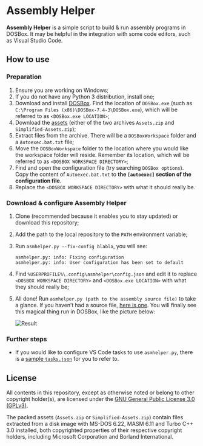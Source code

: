 # Assembly Helper

**Assembly Helper** is a simple script to build & run assembly programs in DOSBox. It may be helpful in the integration with some code editors, such as Visual Studio Code.

## How to use

### Preparation

1. Ensure you are working on Windows;
2. If you do not have any Python 3 distribution, install one;
3. Download and install [DOSBox](https://www.dosbox.com/). Find the location of `DOSBox.exe` (such as `C:\Program Files (x86)\DOSBox-7.4-3\DOSBox.exe`), which will be referred to as `<DOSBox.exe LOCATION>`;
4. Download the [assets](https://github.com/YangHanlin/asmhelper/releases/tag/v0.0) (either of the two archives `Assets.zip` and `Simplified-Assets.zip`);
5. Extract files from the archive. There will be a `DOSBoxWorkspace` folder and a `Autoexec.bat.txt` file;
6. Move the `DOSBoxWorkspace` folder to the location where you would like the workspace folder will reside. Remember its location, which will be referred to as `<DOSBOX WORKSPACE DIRECTORY>`;
7. Find and open the configuration file (try searching `DOSBox options`). Copy the content of `Autoexec.bat.txt` to **the `[autoexec]` section of the configuration file**.
8. Replace the `<DOSBOX WORKSPACE DIRECTORY>` with what it should really be.

### Download & configure Assembly Helper

1. Clone (recommended because it enables you to stay updated) or download this repository;

2. Add the path to the local repository to the `PATH` environment variable;

3. Run `asmhelper.py --fix-config blabla`, you will see:

   ```
   asmhelper.py: info: Fixing configuration
   asmhelper.py: info: User configuration has been set to default
   ```

4. Find `%USERPROFILE%\.config\asmhelper\config.json` and edit it to replace `<DOSBOX WORKSPACE DIRECTORY>` and `<DOSBox.exe LOCATION>` with what they should really be;

5. All done! Run `asmhelper.py (path to the assembly source file)` to take a glance. If you haven’t had a source file, [here is one](https://github.com/YangHanlin/asmhelper/releases/download/v0.0/misaka.asm). You will finally see this magical thing run in DOSBox, like the picture below:

   ![Result](https://i.loli.net/2020/04/11/hNuFVtmI1ZSvxXf.png)

### Further steps

- If you would like to configure VS Code tasks to use `asmhelper.py`, there is a [sample `tasks.json`](https://github.com/YangHanlin/asmhelper/releases/download/v0.0/tasks.json) for you to refer to.

## License

All contents in this repository, except as otherwise noted or belong to other copyright holder(s), are licensed under the [GNU General Public License 3.0 (GPLv3)](LICENSE).

The packed assets (`Assets.zip` or `Simplified-Assets.zip`) contain files extracted from a disk image with MS-DOS 6.22, MASM 6.11 and Turbo C++ 3.0 installed, both copyrighted properties of their respective copyright holders, including Microsoft Corporation and Borland International.